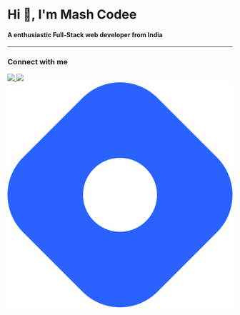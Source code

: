 <!-- HEADING -->

# Hi 👋, I'm Mash Codee

#### A enthusiastic Full-Stack web developer from India

---

### Connect with me

<a href="https://twitter.com/themashcodee">
<img src="https://img.icons8.com/fluency/48/000000/twitter.png"/>
</a>
<a href="https://www.linkedin.com/in/themashcodee/">
<img src="https://img.icons8.com/color/48/000000/linkedin.png"/>
</a>
<a href="https://www.linkedin.com/in/themashcodee/">
<img src="./images/hashnode.svg"/>
</a>
